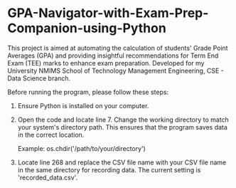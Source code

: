 # GPA-Navigator-with-Exam-Prep-Companion-using-Python

This project is aimed at automating the calculation of students' Grade Point Averages (GPA) and providing insightful recommendations for Term End Exam (TEE) marks to enhance exam preparation. Developed for my University NMIMS School of Technology Management Engineering, CSE - Data Science branch.

Before running the program, please follow these steps:

1. Ensure Python is installed on your computer.

2. Open the code and locate line 7. Change the working directory to match your system's directory path. This ensures that the program saves data in the correct location.

   Example:
   os.chdir('/path/to/your/directory')
   
3. Locate line 268 and replace the CSV file name with your CSV file name in the same directory for recording data. The current setting is 'recorded_data.csv'.
